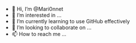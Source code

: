 - 👋 Hi, I’m @Mari0nnet
- 👀 I’m interested in ...
- 🌱 I’m currently learning to use GitHub effectively
- 💞️ I’m looking to collaborate on ...
- 📫 How to reach me ...

<!---
Mari0nnet/Mari0nnet is a ✨ special ✨ repository because its `README.md` (this file) appears on your GitHub profile.
You can click the Preview link to take a look at your changes.
--->

